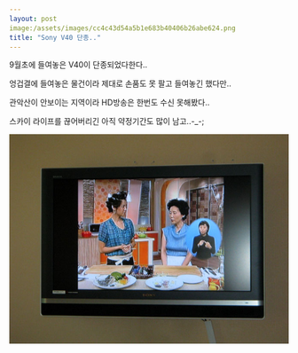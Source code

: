 ```yaml
---
layout: post
image:/assets/images/cc4c43d54a5b1e683b40406b26abe624.png
title: "Sony V40 단종.."
---
```


9월초에 들여놓은 V40이 단종되었다한다..

엉겁결에 들여놓은 물건이라 제대로 손품도 못 팔고 들여놓긴 했다만..

관악산이 안보이는 지역이라 HD방송은 한번도 수신 못해봤다..

스카이 라이프를 끊어버리긴 아직 약정기간도 많이 남고..-_-;

![image](/assets/images/cc4c43d54a5b1e683b40406b26abe624.png)

